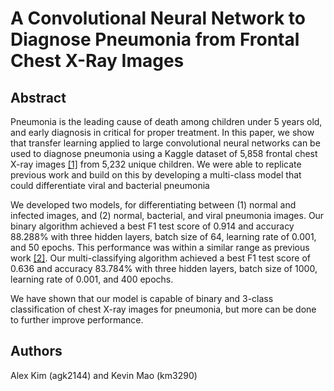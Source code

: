 # A Convolutional Neural Network to Diagnose Pneumonia from Frontal Chest X-Ray Images

## Abstract

Pneumonia is the leading cause of death among children under 5 years old, and early diagnosis in critical for proper treatment. In this paper, we show that transfer learning applied to large convolutional neural networks can be used to diagnose pneumonia using a Kaggle dataset of 5,858 frontal chest X-ray images [[1]](https://www.kaggle.com/paultimothymooney/chest-xray-pneumonia) from 5,232 unique children. We were able to replicate previous work and build on this by developing a multi-class model that could differentiate viral and bacterial pneumonia

We developed two models, for differentiating between (1) normal and infected images, and (2) normal, bacterial, and viral pneumonia images. Our binary algorithm achieved a best F1 test score of 0.914 and accuracy 88.288\% with three hidden layers, batch size of 64, learning rate of 0.001, and 50 epochs. This performance was within a similar range as previous work [[2]](https://www.cell.com/cell/fulltext/S0092-8674(18)30154-5). Our multi-classifying algorithm achieved a best F1 test score of 0.636 and accuracy 83.784\% with three hidden layers, batch size of 1000, learning rate of 0.001, and 400 epochs.

We have shown that our model is capable of binary and 3-class classification of chest X-ray images for pneumonia, but more can be done to further improve performance.


## Authors

Alex Kim (agk2144) and Kevin Mao (km3290)
